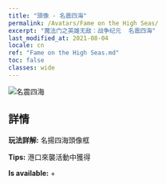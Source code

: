 ```yaml
---
title: "頭像 - 名震四海"
permalink: /Avatars/Fame on the High Seas/
excerpt: "魔法门之英雄无敌：战争纪元  名震四海"
last_modified_at: 2021-08-04
locale: cn
ref: "Fame on the High Seas.md"
toc: false
classes: wide
---
```

 ![名震四海](/images/a/avatarFrame_201.png)

## 詳情

 **玩法詳解:** 名揚四海頭像框 

 **Tips:** 港口來襲活動中獲得 

 **Is available:**  + 

